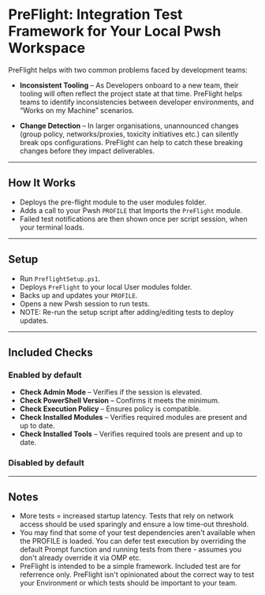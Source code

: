# PreFlight: Integration Test Framework for Your Local Pwsh Workspace

PreFlight helps with two common problems faced by development teams:

- **Inconsistent Tooling** – As Developers onboard to a new team, their tooling will often reflect the project state at that time. PreFlight helps teams to identify inconsistencies between developer environments, and “Works on my Machine” scenarios.

- **Change Detection** – In larger organisations, unannounced changes (group policy, networks/proxies, toxicity initiatives etc.) can silently break ops configurations. PreFlight can help to catch these breaking changes before they impact deliverables.

---

## How It Works

- Deploys the pre-flight module to the user modules folder.
- Adds a call to your Pwsh `PROFILE` that Imports the `PreFlight` module.
- Failed test notifications are then shown once per script session, when your terminal loads.

---

## Setup

- Run `PreflightSetup.ps1`.
- Deploys `PreFlight` to your local User modules folder.
- Backs up and updates your `PROFILE`.
- Opens a new Pwsh session to run tests.
- NOTE: Re-run the setup script after adding/editing tests to deploy updates. 

---

## Included Checks

### Enabled by default
- **Check Admin Mode** – Verifies if the session is elevated.
- **Check PowerShell Version** – Confirms it meets the minimum.
- **Check Execution Policy** – Ensures policy is compatible.
- **Check Installed Modules** – Verifies required modules are present and up to date.
- **Check Installed Tools** – Verifies required tools are present and up to date.

### Disabled by default


---

## Notes

- More tests = increased startup latency. Tests that rely on network access should be used sparingly and ensure a low time-out threshold.
- You may find that some of your test dependencies aren't available when the PROFILE is loaded. You can defer test execution by overriding the default Prompt function and running tests from there  - assumes you don't already override it via OMP etc.
- PreFlight is intended to be a simple framework. Included test are for referrence only. PreFlight isn't opinionated about the correct way to test your Environment or which tests should be important to your team.
